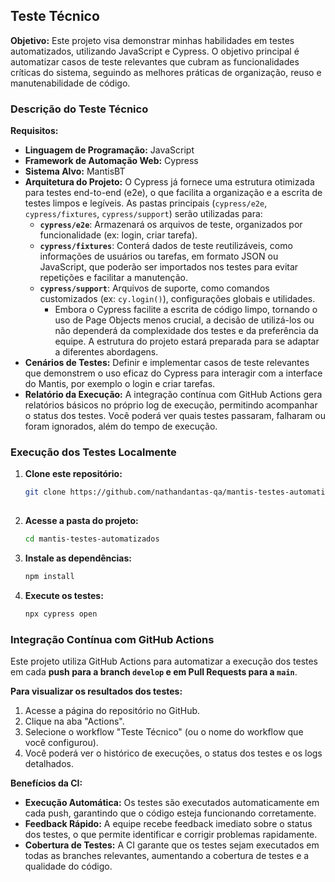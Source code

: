 ## Teste Técnico

**Objetivo:** Este projeto visa demonstrar minhas habilidades em testes automatizados, utilizando JavaScript e Cypress. O objetivo principal é automatizar casos de teste relevantes que cubram as funcionalidades críticas do sistema, seguindo as melhores práticas de organização, reuso e manutenabilidade de código.

### Descrição do Teste Técnico

**Requisitos:**

* **Linguagem de Programação:** JavaScript
* **Framework de Automação Web:** Cypress
* **Sistema Alvo:** MantisBT 
* **Arquitetura do Projeto:** O Cypress já fornece uma estrutura otimizada para testes end-to-end (e2e), o que facilita a organização e a escrita de testes limpos e legíveis. As pastas principais (`cypress/e2e`, `cypress/fixtures`, `cypress/support`)  serão utilizadas para:
    - **`cypress/e2e`**: Armazenará os arquivos de teste, organizados por funcionalidade (ex: login, criar tarefa).
    - **`cypress/fixtures`**: Conterá dados de teste reutilizáveis, como informações de usuários ou tarefas, em formato JSON ou JavaScript, que poderão ser importados nos testes para evitar repetições e facilitar a manutenção.
    -  **`cypress/support`**:  Arquivos de suporte, como comandos customizados (ex: `cy.login()`),  configurações globais e  utilidades. 
        *  Embora o Cypress facilite a escrita de código limpo, tornando o uso de Page Objects menos crucial, a decisão de utilizá-los ou não dependerá da complexidade dos testes e da preferência da equipe. A estrutura do projeto estará preparada para se adaptar a diferentes abordagens.
* **Cenários de Testes:** Definir e implementar casos de teste relevantes que demonstrem o uso eficaz do Cypress para interagir com a interface do Mantis, por exemplo o login e criar tarefas.
* **Relatório da Execução:** A integração contínua com GitHub Actions gera relatórios básicos no próprio log de execução, permitindo acompanhar o status dos testes. Você poderá ver quais testes passaram, falharam ou foram ignorados, além do tempo de execução.

### Execução dos Testes Localmente

1. **Clone este repositório:** 
   ```bash
   git clone https://github.com/nathandantas-qa/mantis-testes-automatizados.git
                   
   ```
2. **Acesse a pasta do projeto:**
   ```bash
   cd mantis-testes-automatizados
   ```
3. **Instale as dependências:**
   ```bash
   npm install
   ```
4. **Execute os testes:**
   ```bash
   npx cypress open 
   ```

### Integração Contínua com GitHub Actions

Este projeto utiliza GitHub Actions para automatizar a execução dos testes em cada **push para a branch `develop` e em Pull Requests para a `main`**.  

**Para visualizar os resultados dos testes:**

1. Acesse a página do repositório no GitHub.
2. Clique na aba "Actions".
3. Selecione o workflow "Teste Técnico" (ou o nome do workflow que você configurou).
4. Você poderá ver o histórico de execuções, o status dos testes e os logs detalhados.

**Benefícios da CI:**

- **Execução Automática:**  Os testes são executados automaticamente em cada push, garantindo que o código esteja funcionando corretamente.
- **Feedback Rápido:**  A equipe recebe feedback imediato sobre o status dos testes, o que permite identificar e corrigir problemas rapidamente.
- **Cobertura de Testes:**  A CI garante que os testes sejam executados em todas as branches relevantes, aumentando a cobertura de testes e a qualidade do código.